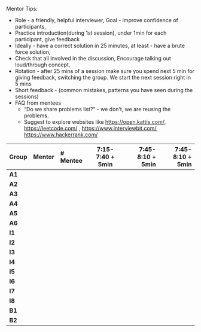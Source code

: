 Mentor Tips:
* Role - a friendly, helpful interviewer, Goal - improve confidence of participants,
* Practice introduction(during 1st session), under 1min for each participant, give feedback
* Ideally - have a correct solution in 25 minutes, at least - have a brute force solution,
* Check that all involved in the discussion, Encourage talking out loud/through concept,
* Rotation - after 25 mins of a session make sure you spend next 5 min for giving feedback, switching the group. We start the next session right in 5 mins
* Short feedback - (common mistakes, patterns you have seen during the sessions)
* FAQ from mentees
     - “Do we share problems list?” - we don’t, we are reusing the problems. 
     - Suggest to explore websites like https://open.kattis.com/,  https://leetcode.com/ , https://www.interviewbit.com/, https://www.hackerrank.com/ 

| Group  | Mentor         | # Mentee  | 7:15-7:40 + 5min | 7:45-8:10 + 5min | 7:45-8:10 + 5min |
|:------ | :------------- | :-------- | :--------------: | ---------------: | ---------------: |
| **A1** |                |           |                  |                  |                  |
| **A2** |                |           |                  |                  |                  |
| **A3** |                |           |                  |                  |                  |
| **A4** |                |           |                  |                  |                  |
| **A5** |                |           |                  |                  |                  |
| **A6** |                |           |                  |                  |                  |
| **I1** |                |           |                  |                  |                  |
| **I2** |                |           |                  |                  |                  |
| **I3** |                |           |                  |                  |                  |
| **I4** |                |           |                  |                  |                  |
| **I5** |                |           |                  |                  |                  |
| **I6** |                |           |                  |                  |                  |
| **I7** |                |           |                  |                  |                  |
| **I8** |                |           |                  |                  |                  |
| **B1** |                |           |                  |                  |                  |
| **B2** |                |           |                  |                  |                  |
